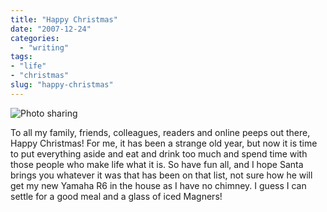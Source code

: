 ```yaml
---
title: "Happy Christmas"
date: "2007-12-24"
categories:
  - "writing"
tags:
- "life"
- "christmas"
slug: "happy-christmas"
---
```


![Photo sharing](/images/347589437.jpg)

To all my family, friends, colleagues, readers and online peeps out there, Happy Christmas! For me, it has been a strange old year, but now it is time to put everything aside and eat and drink too much and spend time with those people who make life what it is. So have fun all, and I hope Santa brings you whatever it was that has been on that list, not sure how he will get my new Yamaha R6 in the house as I have no chimney. I guess I can settle for a good meal and a glass of iced Magners!
